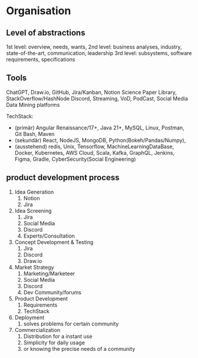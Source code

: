 # Organisation

## Level of abstractions
1st level: overview, needs, wants, 
2nd level: business analyses, industry, state-of-the-art, communication, leadership
3rd level: subsystems, software requirements, specifications

## Tools
ChatGPT, Draw.io, GitHub, Jira/Kanban, Notion
Science Paper Library, StackOverflow/HashNode
Discord, Streaming, VoD, PodCast, Social Media
Data Mining platforms

TechStack: 
- (primär) Angular Renaissance/17+, Java 21+, MySQL, Linux, Postman, Git Bash, Maven
- (sekundär) React, NodeJS, MongoDB, Python(Bokeh/Pandas/Numpy), 
- (ausstehend) redis, Unix, Tensorflow, MachineLearningDataBase, Docker, Kubernetes, AWS Cloud, Scala, Kafka, GraphQL, Jenkins, Figma, Gradle, CyberSecurity(Social Engineering)

## product development process
1. Idea Generation
   1. Notion
   2. Jira
2. Idea Screening
   1. Jira
   2. Social Media
   3. Discord
   4. Experts/Consultation
3. Concept Development & Testing
   1. Jira
   2. Discord
   3. Draw.io
4. Market Strategy
   1. Marketing/Marketeer
   2. Social Media
   3. Discord
   4. Dev Community/forums
5. Product Development
   1. Requirements
   2. TechStack
6. Deployment
   1. solves problems for certain community
7. Commercialization
   1. Distribution for a instant use
   2. Simplicity for daily usage
   3. or knowing the precise needs of a community